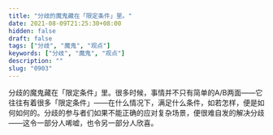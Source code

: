 ```yaml
---
title: "分歧的魔鬼藏在「限定条件」里。"
date: 2021-08-09T21:25:30+08:00
hidden: false
draft: false
tags: ["分歧", "魔鬼", "观点"]
keywords: ["分歧", "魔鬼", "观点"]
description: ""
slug: "0903"
---
```


分歧的魔鬼藏在「限定条件」里。很多时候，事情并不只有简单的A/B两面——它往往有着很多「限定条件」——在什么情况下，满足什么条件，如若怎样，便是如何如何的。分歧的参与者们如果不能正确的应对复杂场景，便很难自发的解决分歧——这令一部分人唏嘘，也令另一部分人欣喜。